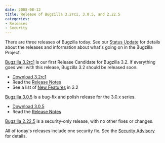 ```yaml
---
date: 2008-08-12
title: Release of Bugzilla 3.2rc1, 3.0.5, and 2.22.5
categories:
- Releases
- Security
---
```


There are three releases of Bugzilla today. See our [Status Update](/blog/2008/08/12/status-update) for details about the releases and information about what's going on in the Bugzilla Project.

[Bugzilla 3.2rc1](/releases/3.2/) is our first Release Candidate for Bugzilla 3.2\. If everything goes well with this release, Bugzilla 3.2 should be released soon.

*   [Download 3.2rc1](/download/#v32)
*   Read the [Release Notes](/releases/3.2/)
*   See a list of [New Features](/releases/3.2) in 3.2

[Bugzilla 3.0.5](/releases/3.0.5/) is a bug-fix and polish release for the 3.0.x series.

*   [Download 3.0.5](/download/#v30)
*   Read the [Release Notes](/releases/3.0.5/)

[Bugzilla 2.22.5](/releases/2.22.5/) is a security-only release, with no other fixes or changes.

All of today's releases include one security fix. See the [Security Advisory](/security/2.22.4) for details.

